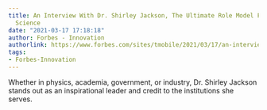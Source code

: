 ```yaml
---
title: An Interview With Dr. Shirley Jackson, The Ultimate Role Model For Women In
  Science
date: "2021-03-17 17:18:18"
author: Forbes - Innovation
authorlink: https://www.forbes.com/sites/tmobile/2021/03/17/an-interview-with-dr-shirley-jackson-the-ultimate-role-model-for-women-in-science/
tags:
- Forbes-Innovation
---
```

Whether in physics, academia, government, or industry, Dr. Shirley Jackson stands out as an inspirational leader and credit to the institutions she serves.